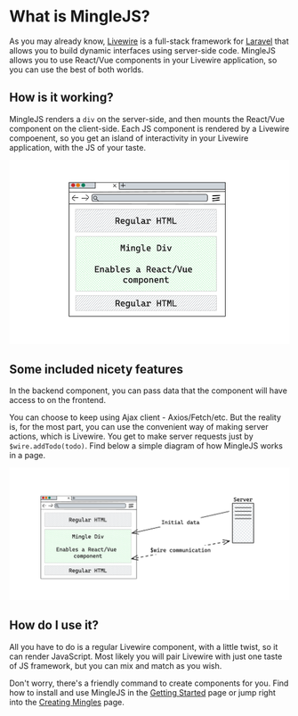 # What is MingleJS?

As you may already know, [Livewire](https://livewire.laravel.com/) is a full-stack framework for [Laravel](https://laravel.com/) that allows you to build dynamic interfaces using server-side code.
MingleJS allows you to use React/Vue components in your Livewire application, so you can use the best of both worlds.

## How is it working?

MingleJS renders a `div` on the server-side, and then mounts the React/Vue component on the client-side. Each JS component is rendered by a Livewire compoenent, so you get an island of interactivity in your Livewire application, with the JS of your taste.

![img_1.png](img_1.png)

## Some included nicety features

In the backend component, you can pass data that the component will have access to on the frontend.

You can choose to keep using Ajax client - Axios/Fetch/etc.
But the reality is, for the most part, you can use the convenient way of making server actions, which is Livewire. You get to make server requests just by `$wire.addTodo(todo)`. Find below a simple diagram of how MingleJS works in a page.

![img_2.png](img_2.png)

## How do I use it?

All you have to do is a regular Livewire component, with a little twist, so it can render JavaScript.
Most likely you will pair Livewire with just one taste of JS framework, but you can mix and match as you wish.

Don't worry, there's a friendly command to create components for you.
Find how to install and use MingleJS in the [Getting Started](/getting-started) page or jump right into the [Creating Mingles](/creating-mingles) page.
